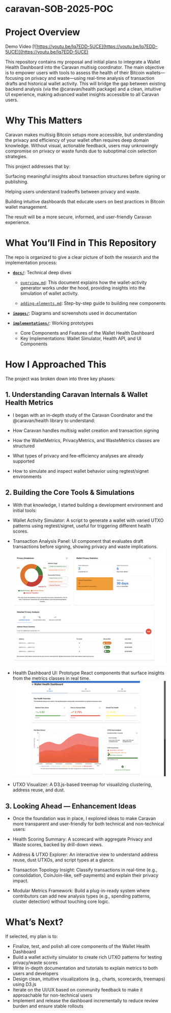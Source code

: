# caravan-SOB-2025-POC

# Project Overview
Demo Video
[![https://youtu.be/Iq7EDD-5UCE](https://youtu.be/Iq7EDD-5UCE)](https://youtu.be/Iq7EDD-5UCE)

This repository contains my proposal and initial plans to integrate a Wallet Health Dashboard into the Caravan multisig coordinator. The main objective is to empower users with tools to assess the health of their Bitcoin wallets—focusing on privacy and waste—using real-time analysis of transaction drafts and historical wallet activity. This will bridge the gap between existing backend analysis (via the @caravan/health package) and a clean, intuitive UI experience, making advanced wallet insights accessible to all Caravan users.

# Why This Matters

Caravan makes multisig Bitcoin setups more accessible, but understanding the privacy and efficiency of your wallet often requires deep domain knowledge. Without visual, actionable feedback, users may unknowingly compromise on privacy or waste funds due to suboptimal coin selection strategies.

This project addresses that by:

Surfacing meaningful insights about transaction structures before signing or publishing.

Helping users understand tradeoffs between privacy and waste.

Building intuitive dashboards that educate users on best practices in Bitcoin wallet management.

The result will be a more secure, informed, and user-friendly Caravan experience.

# What You’ll Find in This Repository

The repo is organized to give a clear picture of both the research and the implementation process:

- [**`docs/`**](./docs): Technical deep dives

  - [`overview.md`](./docs/overview.md): This document explains how the wallet-activity generator works under the hood, providing insights into the simulation of wallet activity.

  - [`adding-elements.md`](./docs/implementation-details.md): Step-by-step guide to building new components

- [**`images/`**](./images/): Diagrams and screenshots used in documentation

- [**`implementations/`**](./implementations/README.md): Working prototypes

  - Core Components and Features of the Wallet Health Dashboard
  - Key Implementations: Wallet Simulator, Health API, and UI Components

# How I Approached This

The project was broken down into three key phases:

## 1. Understanding Caravan Internals & Wallet Health Metrics

- I began with an in-depth study of the Caravan Coordinator and the @caravan/health library to understand:

- How Caravan handles multisig wallet creation and transaction signing

- How the WalletMetrics, PrivacyMetrics, and WasteMetrics classes are structured

- What types of privacy and fee-efficiency analyses are already supported

- How to simulate and inspect wallet behavior using regtest/signet environments

## 2. Building the Core Tools & Simulations

- With that knowledge, I started building a development environment and initial tools:

- Wallet Activity Simulator: A script to generate a wallet with varied UTXO patterns using regtest/signet, useful for triggering different health scores.

- Transaction Analysis Panel: UI component that evaluates draft transactions before signing, showing privacy and waste implications.
  ![Analysis](./images/heath.png)
- Health Dashboard UI: Prototype React components that surface insights from the metrics classes in real time.
  ![Health Dashboard](./images/heath-dash.png)

- UTXO Visualizer: A D3.js-based treemap for visualizing clustering, address reuse, and dust.

## 3. Looking Ahead — Enhancement Ideas

- Once the foundation was in place, I explored ideas to make Caravan more transparent and user-friendly for both technical and non-technical users:

- Health Scoring Summary: A scorecard with aggregate Privacy and Waste scores, backed by drill-down views.

- Address & UTXO Explorer: An interactive view to understand address reuse, dust UTXOs, and script types at a glance.

- Transaction Topology Insight: Classify transactions in real-time (e.g., consolidation, CoinJoin-like, self-payments) and explain their privacy impact.

- Modular Metrics Framework: Build a plug-in-ready system where contributors can add new analysis types (e.g., spending patterns, cluster detection) without touching core logic.

# What’s Next?

If selected, my plan is to:

- Finalize, test, and polish all core components of the Wallet Health Dashboard
- Build a wallet activity simulator to create rich UTXO patterns for testing privacy/waste scores
- Write in-depth documentation and tutorials to explain metrics to both users and developers
- Design clean, intuitive visualizations (e.g., charts, scorecards, treemaps) using D3.js
- Iterate on the UI/UX based on community feedback to make it approachable for non-technical users
- Implement and release the dashboard incrementally to reduce review burden and ensure stable rollouts
